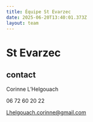 ```yaml
---
title: Équipe St Evarzec 
date: 2025-06-20T13:40:01.373Z
layout: team
---
```


# St Evarzec 



## contact 

Corinne L’Helgouach

06 72 60 20 22

Lhelgouach.corinne@gmail.com

